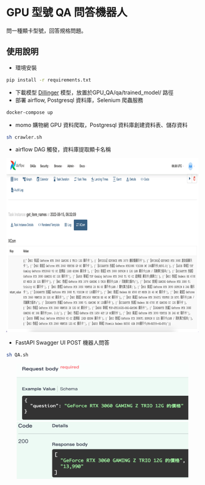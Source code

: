 # GPU 型號 QA 問答機器人
問一種顯卡型號，回答規格問題。

## 使用說明
* 環境安裝
``` bash
pip install -r requirements.txt
```
* 下載模型
[Dillinger](https://drive.google.com/file/d/1_JcO9SZL_mZ3LCHhIP_zBCrsrBnY-H75/view?usp=sharing "BERT QA") 模型，放置於GPU_QA/qa/trained_model/ 路徑
* 部署 airflow, Postgresql 資料庫，Selenium 爬蟲服務

``` bash
docker-compose up
```
  
* momo 購物網 GPU 資料爬取，Postgresql 資料庫創建資料表、儲存資料

``` bash
sh crawler.sh
```
  
* airflow DAG 觸發，資料庫提取顯卡名稱
<div align="center">
    <img src="./images/airflow.png" width="900" height="455">
</div>

* FastAPI Swagger UI POST 機器人問答
``` bash
sh QA.sh
```
<div align="center">
    <img src="./images/api_q.png" width="450" height="150">
    <img src="./images/api_a.png" width="450" height="150">
</div>
